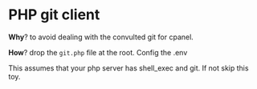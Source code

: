 # PHP git client

**Why**? to avoid dealing with the convulted git for cpanel.

**How**? drop the `git.php` file at the root. Config the .env

This assumes that your php server has shell_exec and git. If not skip this toy.